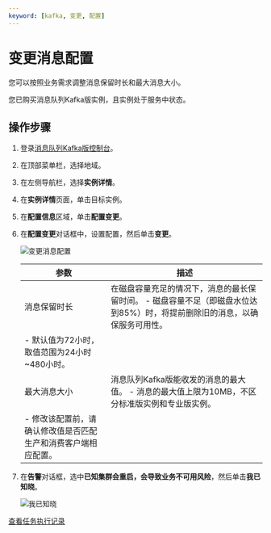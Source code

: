 ```yaml
---
keyword: [kafka, 变更, 配置]
---
```


# 变更消息配置

您可以按照业务需求调整消息保留时长和最大消息大小。

您已购买消息队列Kafka版实例，且实例处于服务中状态。

## 操作步骤

1.  登录[消息队列Kafka版控制台](http://kafka.console.aliyun.com)。

2.  在顶部菜单栏，选择地域。

3.  在左侧导航栏，选择**实例详情**。

4.  在**实例详情**页面，单击目标实例。

5.  在**配置信息**区域，单击**配置变更**。

6.  在**配置变更**对话框中，设置配置，然后单击**变更**。

    ![变更消息配置](https://static-aliyun-doc.oss-cn-hangzhou.aliyuncs.com/assets/img/zh-CN/8406119951/p120810.png)

    |参数|描述|
    |--|--|
    |消息保留时长|在磁盘容量充足的情况下，消息的最长保留时间。     -   磁盘容量不足（即磁盘水位达到85%）时，将提前删除旧的消息，以确保服务可用性。
    -   默认值为72小时，取值范围为24小时~480小时。 |
    |最大消息大小|消息队列Kafka版能收发的消息的最大值。     -   消息的最大值上限为10MB，不区分标准版实例和专业版实例。
    -   修改该配置前，请确认修改值是否匹配生产和消费客户端相应配置。 |

7.  在**告警**对话框，选中**已知集群会重启，会导致业务不可用风险**，然后单击**我已知晓**。

    ![我已知晓](https://static-aliyun-doc.oss-cn-hangzhou.aliyuncs.com/assets/img/zh-CN/8406119951/p120817.png)


[查看任务执行记录](/cn.zh-CN/用户指南/实例/查看任务执行记录.md)

